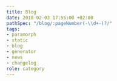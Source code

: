 ```yaml
---
title: Blog
date: 2018-02-03 17:55:00 +02:00
pathSpec: "/blog/:pageNumber(-\\d+-)?/"
tags:
- paramorph
- static
- blog
- generator
- news
- changelog
role: category
---
```


<div>
  <Feed
    posts={ paramorph.collections['Posts'].posts }
    batchSize={ 2 }
  />
</div>

